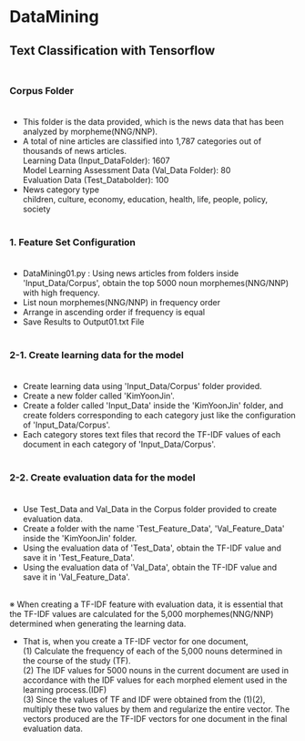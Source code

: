 # DataMining
## Text Classification with Tensorflow <br><br>

### Corpus Folder <br><br>
- This folder is the data provided, which is the news data that has been analyzed by morpheme(NNG/NNP).<br>
- A total of nine articles are classified into 1,787 categories out of thousands of news articles.<br>
  Learning Data (Input_DataFolder): 1607<br>
  Model Learning Assessment Data (Val_Data Folder): 80<br>
  Evaluation Data (Test_Databolder): 100 <br>
- News category type<br>
  children, culture, economy, education, health, life, people, policy, society <br><br>
 
### 1. Feature Set Configuration <br><br>
- DataMining01.py : Using news articles from folders inside 'Input_Data/Corpus', obtain the top 5000 noun morphemes(NNG/NNP) with high frequency.<br>
- List noun morphemes(NNG/NNP) in frequency order
- Arrange in ascending order if frequency is equal
- Save Results to Output01.txt File  <br><br>

### 2-1. Create learning data for the model <br><br>
- Create learning data using 'Input_Data/Corpus' folder provided.
- Create a new folder called 'KimYoonJin'.
- Create a folder called 'Input_Data' inside the 'KimYoonJin' folder, and create folders corresponding to each category just like the configuration of 'Input_Data/Corpus'.
- Each category stores text files that record the TF-IDF values of each document in each category of 'Input_Data/Corpus'. <br><br>

### 2-2. Create evaluation data for the model <br><br>
- Use Test_Data and Val_Data in the Corpus folder provided to create evaluation data.
- Create a folder with the name 'Test_Feature_Data', 'Val_Feature_Data' inside the 'KimYoonJin' folder.
- Using the evaluation data of 'Test_Data', obtain the TF-IDF value and save it in 'Test_Feature_Data'.
- Using the evaluation data of 'Val_Data', obtain the TF-IDF value and save it in 'Val_Feature_Data'.<br><br>

※ When creating a TF-IDF feature with evaluation data, it is essential that the TF-IDF values are calculated for the 5,000 morphemes(NNG/NNP) determined when generating the learning data. <Br>
- That is, when you create a TF-IDF vector for one document,<br>
(1) Calculate the frequency of each of the 5,000 nouns determined in the course of the study (TF). <br>
(2) The IDF values for 5000 nouns in the current document are used in accordance with the IDF values for each morphed element used in the learning process.(IDF) <br>
(3) Since the values of TF and IDF were obtained from the (1)(2), multiply these two values by them and regularize the entire vector. The vectors produced are the TF-IDF vectors for one document in the final evaluation data.<br><br>
